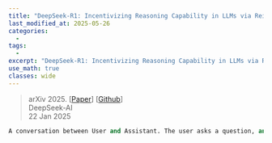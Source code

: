 ```yaml
---
title: "DeepSeek-R1: Incentivizing Reasoning Capability in LLMs via Reinforcement Learning"
last_modified_at: 2025-05-26
categories:
  - 
tags:
  - 
excerpt: "DeepSeek-R1: Incentivizing Reasoning Capability in LLMs via Reinforcement Learning"
use_math: true
classes: wide
---
```


> arXiv 2025. [[Paper](https://arxiv.org/abs/2501.12948)] [[Github](https://github.com/deepseek-ai/DeepSeek-R1/tree/main)]  
> DeepSeek-AI  
> 22 Jan 2025  

```python 
A conversation between User and Assistant. The user asks a question, and the Assistant solves it. The assistant first thinks about the reasoning process in the mind and then provides the user with the answer. The reasoning process and answer are enclosed within <think> </think> and <answer> </answer> tags, respectively, i.e., <think> reasoning process here </think> <answer> answer here </answer>. User: prompt. Assistant:

```